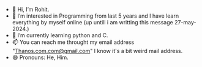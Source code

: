 - 👋 Hi, I’m Rohit.
- 👀 I’m interested in Programming from last 5 years and I have learn everything by myself online (up untill i am writting this message 27-may-2024.)
- 🌱 I’m currently learning python and C.
- 📫 You can reach me throught my email address "Thanos.com.com@gmail.com" I know it's a bit weird mail address. 
- 😄 Pronouns: He, Him.

<!---
Rohit-9862/Rohit-9862 is a ✨ special ✨ repository because its `README.md` (this file) appears on your GitHub profile.
You can click the Preview link to take a look at your changes.
--->
